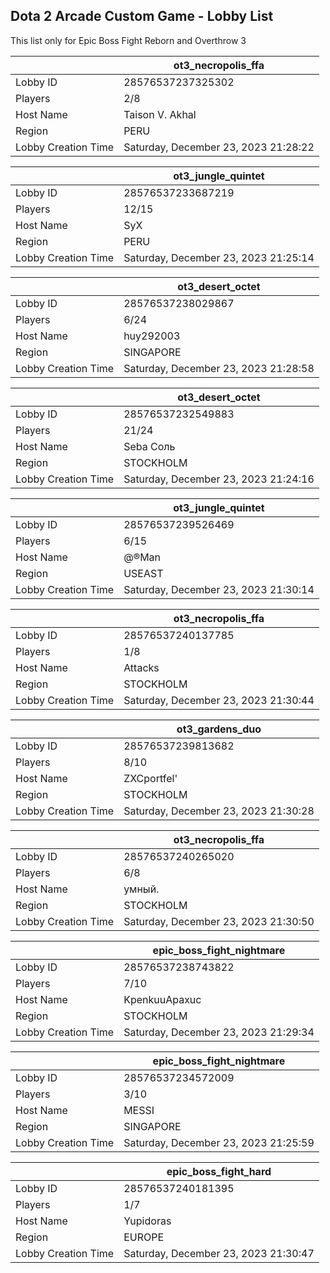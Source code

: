 ## Dota 2 Arcade Custom Game - Lobby List

This list only for Epic Boss Fight Reborn and Overthrow 3

|  | ot3_necropolis_ffa |
| ------ | ------ |
| Lobby ID | 28576537237325302 |
| Players | 2/8 |
| Host Name | Taison V. Akhal |
| Region | PERU |
| Lobby Creation Time | Saturday, December 23, 2023 21:28:22 |


|  | ot3_jungle_quintet |
| ------ | ------ |
| Lobby ID | 28576537233687219 |
| Players | 12/15 |
| Host Name | SyX |
| Region | PERU |
| Lobby Creation Time | Saturday, December 23, 2023 21:25:14 |


|  | ot3_desert_octet |
| ------ | ------ |
| Lobby ID | 28576537238029867 |
| Players | 6/24 |
| Host Name | huy292003 |
| Region | SINGAPORE |
| Lobby Creation Time | Saturday, December 23, 2023 21:28:58 |


|  | ot3_desert_octet |
| ------ | ------ |
| Lobby ID | 28576537232549883 |
| Players | 21/24 |
| Host Name | Seba Соль |
| Region | STOCKHOLM |
| Lobby Creation Time | Saturday, December 23, 2023 21:24:16 |


|  | ot3_jungle_quintet |
| ------ | ------ |
| Lobby ID | 28576537239526469 |
| Players | 6/15 |
| Host Name | @®Man |
| Region | USEAST |
| Lobby Creation Time | Saturday, December 23, 2023 21:30:14 |


|  | ot3_necropolis_ffa |
| ------ | ------ |
| Lobby ID | 28576537240137785 |
| Players | 1/8 |
| Host Name | Attacks | مجاهد |
| Region | STOCKHOLM |
| Lobby Creation Time | Saturday, December 23, 2023 21:30:44 |


|  | ot3_gardens_duo |
| ------ | ------ |
| Lobby ID | 28576537239813682 |
| Players | 8/10 |
| Host Name | ZXCportfel' |
| Region | STOCKHOLM |
| Lobby Creation Time | Saturday, December 23, 2023 21:30:28 |


|  | ot3_necropolis_ffa |
| ------ | ------ |
| Lobby ID | 28576537240265020 |
| Players | 6/8 |
| Host Name | умный. |
| Region | STOCKHOLM |
| Lobby Creation Time | Saturday, December 23, 2023 21:30:50 |


|  | epic_boss_fight_nightmare |
| ------ | ------ |
| Lobby ID | 28576537238743822 |
| Players | 7/10 |
| Host Name | KpenkuuApaxuc |
| Region | STOCKHOLM |
| Lobby Creation Time | Saturday, December 23, 2023 21:29:34 |


|  | epic_boss_fight_nightmare |
| ------ | ------ |
| Lobby ID | 28576537234572009 |
| Players | 3/10 |
| Host Name | MESSI |
| Region | SINGAPORE |
| Lobby Creation Time | Saturday, December 23, 2023 21:25:59 |


|  | epic_boss_fight_hard |
| ------ | ------ |
| Lobby ID | 28576537240181395 |
| Players | 1/7 |
| Host Name | Yupidoras |
| Region | EUROPE |
| Lobby Creation Time | Saturday, December 23, 2023 21:30:47 |


